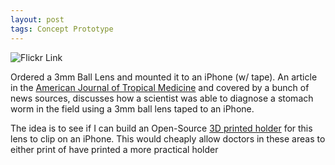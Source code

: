 ```yaml
---
layout: post
tags: Concept Prototype
---
```



![Flickr Link](https://www.michaelmassie.com/assets/img/moneyCloseup.png)

Ordered a 3mm Ball Lens and mounted it to an iPhone (w/ tape). An article in the [American Journal of Tropical Medicine](http://www.ajtmh.org/content/early/2013/03/07/ajtmh.12-0742.full.pdf+html) and covered by a bunch of news sources, discusses how a scientist was able to diagnose a stomach worm in the field using a 3mm ball lens taped to an iPhone.

The idea is to see if I can build an Open-Source [3D printed holder](https://github.com/mmassie/3MM-iPhone-Microsope) for this lens to clip on an iPhone. This would cheaply allow doctors in these areas to either print of have printed a more practical holder


